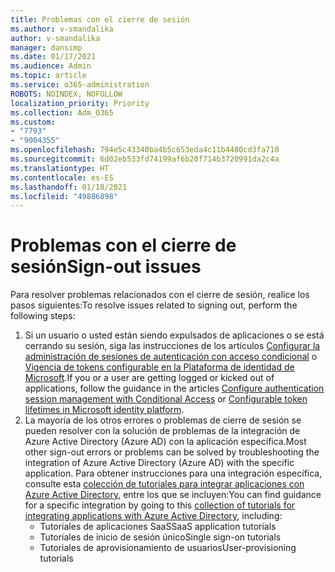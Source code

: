 ```yaml
---
title: Problemas con el cierre de sesión
ms.author: v-smandalika
author: v-smandalika
manager: dansimp
ms.date: 01/17/2021
ms.audience: Admin
ms.topic: article
ms.service: o365-administration
ROBOTS: NOINDEX, NOFOLLOW
localization_priority: Priority
ms.collection: Adm_O365
ms.custom:
- "7793"
- "9004355"
ms.openlocfilehash: 794e5c43340ba4b5c653eda4c11b4480cd3fa710
ms.sourcegitcommit: 6d02eb533fd74199af6b20f714b3720991da2c4a
ms.translationtype: HT
ms.contentlocale: es-ES
ms.lasthandoff: 01/18/2021
ms.locfileid: "49886898"
---
```

# <a name="sign-out-issues"></a><span data-ttu-id="1e199-102">Problemas con el cierre de sesión</span><span class="sxs-lookup"><span data-stu-id="1e199-102">Sign-out issues</span></span>

<span data-ttu-id="1e199-103">Para resolver problemas relacionados con el cierre de sesión, realice los pasos siguientes:</span><span class="sxs-lookup"><span data-stu-id="1e199-103">To resolve issues related to signing out, perform the following steps:</span></span>

1. <span data-ttu-id="1e199-104">Si un usuario o usted están siendo expulsados de aplicaciones o se está cerrando su sesión, siga las instrucciones de los artículos [Configurar la administración de sesiones de autenticación con acceso condicional](https://docs.microsoft.com/azure/active-directory/conditional-access/howto-conditional-access-session-lifetime) o [Vigencia de tokens configurable en la Plataforma de identidad de Microsoft](https://docs.microsoft.com/azure/active-directory/develop/active-directory-configurable-token-lifetimes).</span><span class="sxs-lookup"><span data-stu-id="1e199-104">If you or a user are getting logged or kicked out of applications, follow the guidance in the articles [Configure authentication session management with Conditional Access](https://docs.microsoft.com/azure/active-directory/conditional-access/howto-conditional-access-session-lifetime) or [Configurable token lifetimes in Microsoft identity platform](https://docs.microsoft.com/azure/active-directory/develop/active-directory-configurable-token-lifetimes).</span></span>
2. <span data-ttu-id="1e199-105">La mayoría de los otros errores o problemas de cierre de sesión se pueden resolver con la solución de problemas de la integración de Azure Active Directory (Azure AD) con la aplicación específica.</span><span class="sxs-lookup"><span data-stu-id="1e199-105">Most other sign-out errors or problems can be solved by troubleshooting the integration of Azure Active Directory (Azure AD) with the specific application.</span></span> <span data-ttu-id="1e199-106">Para obtener instrucciones para una integración específica, consulte esta [colección de tutoriales para integrar aplicaciones con Azure Active Directory](https://docs.microsoft.com/azure/active-directory/saas-apps/tutorial-list), entre los que se incluyen:</span><span class="sxs-lookup"><span data-stu-id="1e199-106">You can find guidance for a specific integration by going to this [collection of tutorials for integrating applications with Azure Active Directory](https://docs.microsoft.com/azure/active-directory/saas-apps/tutorial-list), including:</span></span>
    - <span data-ttu-id="1e199-107">Tutoriales de aplicaciones SaaS</span><span class="sxs-lookup"><span data-stu-id="1e199-107">SaaS application tutorials</span></span>
    - <span data-ttu-id="1e199-108">Tutoriales de inicio de sesión único</span><span class="sxs-lookup"><span data-stu-id="1e199-108">Single sign-on tutorials</span></span>
    - <span data-ttu-id="1e199-109">Tutoriales de aprovisionamiento de usuarios</span><span class="sxs-lookup"><span data-stu-id="1e199-109">User-provisioning tutorials</span></span>
